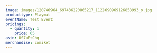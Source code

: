 ```yaml
---
image: images/120746964_697436220865217_1122690969126858993_o.jpg
producttype: Playmat
eventName: Test Event
pricings:
  - quantity: 1
    price: 65
asin: US7uEtChq
merchandise: comiket
---
```


